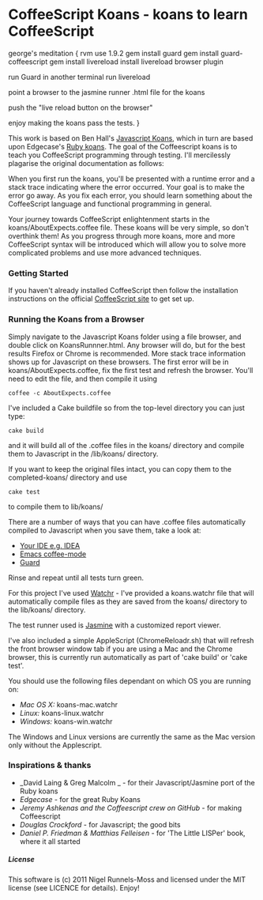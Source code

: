 # CoffeeScript Koans - koans to learn CoffeeScript #
george's meditation {
  rvm use 1.9.2
  gem install guard
  gem install guard-coffeescript
  gem install livereload
  install livereload browser plugin
  
  run Guard
  in another terminal 
  run livereload
  
  point a browser to the jasmine runner .html file for the koans
  
  push the "live reload button on the browser"
  
  enjoy making the koans pass the tests.
}

This work is based on Ben Hall's [Javascript Koans](https://github.com/BenHall/javascript-koans), 
which in turn are based upon Edgecase's [Ruby koans](http://github.com/edgecase/ruby_koans). 
The goal of the Coffeescript koans is to teach you CoffeeScript programming through testing.
I'll mercilessly plagarise the original documentation as follows:

When you first run the koans, you'll be presented with a runtime error and a
stack trace indicating where the error occurred. Your goal is to make the
error go away. As you fix each error, you should learn something about the
CoffeeScript language and functional programming in general.

Your journey towards CoffeeScript enlightenment starts in the koans/AboutExpects.coffee file. 
These koans will be very simple, so don't overthink them! As you progress through
more koans, more and more CoffeeScript syntax will be introduced which will allow
you to solve more complicated problems and use more advanced techniques.

### Getting Started

If you haven't already installed CoffeeScript then follow the installation instructions on the official [CoffeeScript site](http://jashkenas.github.com/coffee-script/#installation) to get set up.

### Running the Koans from a Browser

Simply navigate to the Javascript Koans folder using a file browser, and
double click on KoansRunnner.html. Any browser will do, but for the best results Firefox or Chrome is
recommended. More stack trace information shows up for Javascript on these
browsers. The first error will be in koans/AboutExpects.coffee, fix the first test and
refresh the browser. You'll need to edit the file, and then compile it using

    coffee -c AboutExpects.coffee 

I've included a Cake buildfile so from the top-level directory you can just type:

    cake build

and it will build all of the .coffee files in the koans/ directory and compile 
them to Javascript in the /lib/koans/ directory.

If you want to keep the original files intact, you can copy them to the completed-koans/ 
directory and use

    cake test

to compile them to lib/koans/

There are a number of ways that you can have .coffee files automatically
compiled to Javascript when you save them, take a look at:

*  [Your IDE e.g. IDEA](http://yeungda.github.com/coffeescript-idea/)
*  [Emacs coffee-mode](https://github.com/defunkt/coffee-mode) 
*  [Guard](https://github.com/netzpirat/guard-coffeescript)

Rinse and repeat until all tests turn green.

For this project I've used [Watchr](https://github.com/mynyml/watchr) - I've provided a koans.watchr file that 
will automatically compile files as they are saved from the koans/ directory 
to the lib/koans/ directory. 

The test runner used is [Jasmine](http://pivotal.github.com/jasmine/) with a
customized report viewer.

I've also included a simple AppleScript (ChromeReloadr.sh) that will refresh the front browser window tab 
if you are using a Mac and the Chrome browser, this is currently run automatically as part of 
'cake build' or 'cake test'.

You should use the following files dependant on which OS you are running on:

* _Mac OS X:_ koans-mac.watchr
* _Linux:_ koans-linux.watchr
* _Windows:_ koans-win.watchr

The Windows and Linux versions are currently the same as the Mac version only without the 
Applescript.  

### Inspirations & thanks

*  _David Laing & Greg Malcolm _ - for their Javascript/Jasmine port of the Ruby koans
*  _Edgecase_ - for the great Ruby Koans
*  _Jeremy Ashkenas and the Coffeescript crew on GitHub_ - for making Coffeescript
*  _Douglas Crockford_ - for Javascript; the good bits
*  _Daniel P. Friedman & Matthias Felleisen_ - for 'The Little LISPer' book, where it all started

##### License

This software is (c) 2011 Nigel Runnels-Moss and licensed under the MIT license (see
LICENCE for details).  Enjoy!

